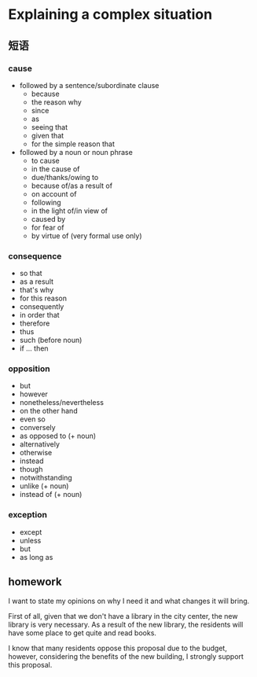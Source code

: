 # Explaining a complex situation

## 短语

### cause

- followed by a sentence/subordinate clause
  - because
  - the reason why
  - since
  - as
  - seeing that
  - given that
  - for the simple reason that
- followed by a noun or noun phrase
  - to cause
  - in the cause of
  - due/thanks/owing to
  - because of/as a result of
  - on account of
  - following
  - in the light of/in view of
  - caused by
  - for fear of
  - by virtue of (very formal use only)

### consequence

- so that
- as a result
- that's why
- for this reason
- consequently
- in order that
- therefore
- thus
- such (before noun)
- if ... then

### opposition

- but
- however
- nonetheless/nevertheless
- on the other hand
- even so
- conversely
- as opposed to (+ noun)
- alternatively
- otherwise
- instead
- though
- notwithstanding
- unlike (+ noun)
- instead of (+ noun)

### exception

- except
- unless
- but
- as long as

## homework

I want to state my opinions on why I need it and what changes it will bring.

First of all, given that we don't have a library in the city center, the new library is very necessary. As a result of the new library, the residents will have some place to get quite and read books.

I know that many residents oppose this proposal due to the budget, however, considering the benefits of the new building, I strongly support this proposal.
